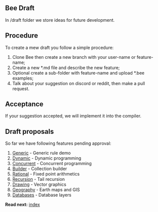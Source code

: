 ## Bee Draft

In /draft folder we store ideas for future development.

## Procedure

To create a mew draft you follow a simple procedure:

1. Clone Bee then create a new branch with your user-name or feature-name;
2. Create a new *.md file and describe the new feature;
3. Optional create a sub-folder with feature-name and upload *.bee examples;
4. Talk about your suggestion on discord or reddit, then make a pull request.

## Acceptance

If your suggestion accepted, we will implement it into the compiler.   

## Draft proposals

So far we have following features pending approval:

1. [Generic](generic.md) - Generic rule demo 
1. [Dynamic](dynamic.md) - Dynamic programming
1. [Concurrent](concurrent.md) - Concurrent programming
1. [Builder](builder.md) - Collection builder
1. [Rational](rational.md) - Fixed point arithmetics
1. [Recursion](recursion.md) - Tail recursion
1. [Drawing](drawing.md) - Vector graphics
1. [Geography](geography.md) - Earth maps and GIS
1. [Databases](databases.md) - Database layers


**Read next:** [index](../syntax/readme.md)